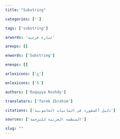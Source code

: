 ```yaml
---
title: "Substring"

categories: ['']

tags: ['substring']

arwords: 'عبارة فرعية'

arexps: []

enwords: ['Substring']

enexps: []

arlexicons: ['ع']

enlexicons: ['S']

authors: ['Ruqayya Roshdy']

translators: ['Tarek Ibrahim']

citations: ['دليل أكسفورد في السانيات الحاسوبية']

sources: ['المنظمة العربية للترجمة']

slug: ""
---
```

